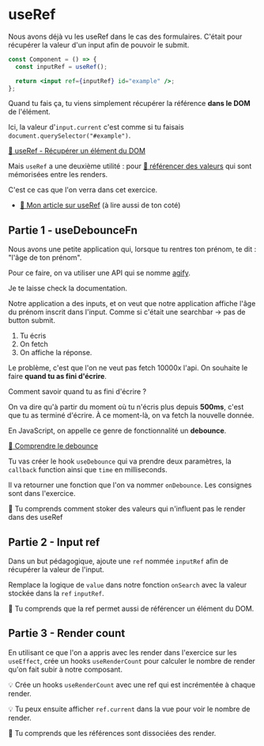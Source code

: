 # useRef

Nous avons déjà vu les useRef dans le cas des formulaires. C'était pour récupérer
la valeur d'un input afin de pouvoir le submit.

```jsx
const Component = () => {
  const inputRef = useRef();

  return <input ref={inputRef} id="example" />;
};
```

Quand tu fais ça, tu viens simplement récupérer la référence **dans le DOM** de l'élément.

Ici, la valeur d'`input.current` c'est comme si tu faisais `document.querySelector("#example")`.

[📖 useRef - Récupérer un élément du DOM](https://react.dev/reference/react/useRef)

Mais `useRef` a une deuxième utilité : pour [📖 référencer des valeurs](https://react.dev/reference/react/useRef#referencing-a-value-with-a-ref) qui sont mémorisées entre les renders.

C'est ce cas que l'on verra dans cet exercice.

- [📖 Mon article sur useRef](https://codelynx.dev/posts/comment-utiliser-useref) (à lire aussi de ton coté)

## Partie 1 - useDebounceFn

Nous avons une petite application qui, lorsque tu rentres ton prénom, te dit : "l'âge de ton prénom".

Pour ce faire, on va utiliser une API qui se nomme [agify](https://agify.io/).

Je te laisse check la documentation.

Notre application a des inputs, et on veut que notre application affiche l'âge du prénom inscrit dans l'input. Comme si c'était
une searchbar → pas de button submit.

1. Tu écris
2. On fetch
3. On affiche la réponse.

Le problème, c'est que l'on ne veut pas fetch 10000x l'api. On souhaite le faire **quand tu as fini d'écrire**.

Comment savoir quand tu as fini d'écrire ?

On va dire qu'à partir du moment où tu n'écris plus depuis **500ms**, c'est que
tu as terminé d'écrire. À ce moment-là, on va fetch la nouvelle donnée.

En JavaScript, on appelle ce genre de fonctionnalité un **debounce**.

[📖 Comprendre le debounce](https://css-tricks.com/debouncing-throttling-explained-examples/)

Tu vas créer le hook `useDebounce` qui va prendre deux paramètres, la `callback` function
ainsi que `time` en milliseconds.

Il va retourner une fonction que l'on va nommer `onDebounce`. Les consignes sont dans l'exercice.

💌 Tu comprends comment stoker des valeurs qui n'influent pas le render dans des useRef

## Partie 2 - Input ref

Dans un but pédagogique, ajoute une `ref` nommée `inputRef` afin de récupérer
la valeur de l'input.

Remplace la logique de `value` dans notre fonction `onSearch` avec
la valeur stockée dans la `ref` `inputRef`.

💌 Tu comprends que la ref permet aussi de référencer un élément du DOM.

## Partie 3 - Render count

En utilisant ce que l'on a appris avec les render dans l'exercice sur les `useEffect`,
crée un hooks `useRenderCount` pour calculer le nombre de render qu'on fait subir
à notre composant.

💡 Crée un hooks `useRenderCount` avec une ref qui est incrémentée à chaque render.

💡 Tu peux ensuite afficher `ref.current` dans la vue pour voir le nombre de render.

💌 Tu comprends que les références sont dissociées des render.
